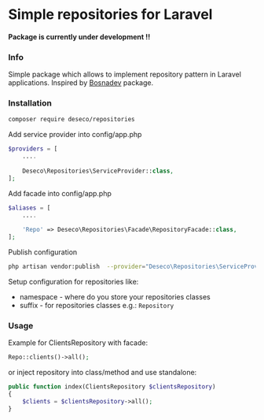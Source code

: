 # Simple repositories for Laravel

#### Package is currently under development !!

### Info

Simple package which allows to implement repository pattern in Laravel applications.
Inspired by [Bosnadev](https://github.com/bosnadev/repository) package.

### Installation

```sh
composer require deseco/repositories
```

Add service provider into config/app.php
```php
$providers = [
    ....
   
    Deseco\Repositories\ServiceProvider::class,
]; 
```

Add facade into config/app.php
```php
$aliases = [
    ....
    
    'Repo' => Deseco\Repositories\Facade\RepositoryFacade::class, 
]; 
```

Publish configuration
```sh
php artisan vendor:publish  --provider="Deseco\Repositories\ServiceProvider"
```

Setup configuration for repositories like:
* namespace - where do you store your repositories classes
* suffix - for repositories classes e.g.: `Repository`

### Usage
Example for ClientsRepository with facade:

```php
Repo::clients()->all();
```

or inject repository into class/method and use standalone:

```php
public function index(ClientsRepository $clientsRepository)
{
    $clients = $clientsRepository->all();
}
```





